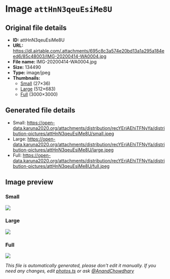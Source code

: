 # Image `attHnN3qeuEsiMe8U`

## Original file details

- **ID:** attHnN3qeuEsiMe8U
- **URL:** https://dl.airtable.com/.attachments/695c8c3a574e20bd13a1a295a184eed6/85c48003/IMG-20200414-WA0004.jpg
- **File name:** IMG-20200414-WA0004.jpg
- **Size:** 134490
- **Type:** image/jpeg
- **Thumbnails:**
  - [Small](https://dl.airtable.com/.attachmentThumbnails/f4348ecb0659dadad7304b68664508b7/b84b3f24) (27×36)
  - [Large](https://dl.airtable.com/.attachmentThumbnails/01edd886117d20884b645ea4450f58e4/60ff3eb1) (512×683)
  - [Full](https://dl.airtable.com/.attachmentThumbnails/46d59445b3a60b3354ee2474353bdb99/99a7308a) (3000×3000)

## Generated file details

- Small: https://open-data.karuna2020.org/attachments/distribution/recYEriAEhiTFNyYa/distribution-pictures/attHnN3qeuEsiMe8U/small.jpeg
- Large: https://open-data.karuna2020.org/attachments/distribution/recYEriAEhiTFNyYa/distribution-pictures/attHnN3qeuEsiMe8U/large.jpeg
- Full: https://open-data.karuna2020.org/attachments/distribution/recYEriAEhiTFNyYa/distribution-pictures/attHnN3qeuEsiMe8U/full.jpeg

## Image preview

### Small

![](https://open-data.karuna2020.org/attachments/distribution/recYEriAEhiTFNyYa/distribution-pictures/attHnN3qeuEsiMe8U/small.jpeg)

### Large

![](https://open-data.karuna2020.org/attachments/distribution/recYEriAEhiTFNyYa/distribution-pictures/attHnN3qeuEsiMe8U/large.jpeg)

### Full

![](https://open-data.karuna2020.org/attachments/distribution/recYEriAEhiTFNyYa/distribution-pictures/attHnN3qeuEsiMe8U/full.jpeg)

_This file is automatically generated, please don't edit it manually. If you need any changes, edit [photos.ts](/photos.ts) or ask [@AnandChowdhary](https://github.com/AnandChowdhary)_
